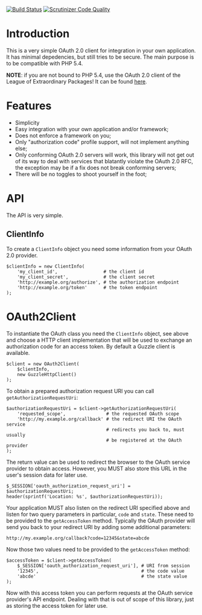 [![Build Status](https://travis-ci.org/fkooman/php-oauth2-client.svg?branch=master)](https://travis-ci.org/fkooman/php-oauth2-client)
[![Scrutinizer Code Quality](https://scrutinizer-ci.com/g/fkooman/php-oauth2-client/badges/quality-score.png?b=master)](https://scrutinizer-ci.com/g/fkooman/php-oauth2-client/?branch=master)

# Introduction
This is a very simple OAuth 2.0 client for integration in 
your own application. It has minimal depedencies, but still tries to be secure. 
The main purpose is to be compatible with PHP 5.4.

**NOTE**: if you are not bound to PHP 5.4, use the OAuth 2.0 client of 
the League of Extraordinary Packages! It can be found 
[here](http://oauth2-client.thephpleague.com/).

# Features

- Simplicity
- Easy integration with your own application and/or framework;
- Does not enforce a framework on you;
- Only "authorization code" profile support, will not implement anything else;
- Only conforming OAuth 2.0 servers will work, this library will not get out of 
  its way to deal with services that blatantly violate the OAuth 2.0 RFC, the 
  exception may be if a fix does not break conforming servers;
- There will be no toggles to shoot yourself in the foot;

# API

The API is very simple.

## ClientInfo 

To create a `ClientInfo` object you need some information from your OAuth 2.0 
provider.

    $clientInfo = new ClientInfo(
        'my_client_id',                 # the client id
        'my_client_secret',             # the client secret
        'http://example.org/authorize', # the authorization endpoint
        'http://example.org/token'      # the token endpoint
    );

# OAuth2Client

To instantiate the OAuth class you need the `ClientInfo` object, see above and
choose a HTTP client implementation that will be used to exchange an 
authorization code for an access token. By default a Guzzle client is 
available.

    $client = new OAuth2Client(
        $clientInfo,
        new GuzzleHttpClient()
    );

To obtain a prepared authorization request URI you can call 
`getAuthorizationRequestUri`:

    $authorizationRequestUri = $client->getAuthorizationRequestUri(
        'requested_scope',               # the requested OAuth scope
        'http://my.example.org/callback' # the redirect URI the OAuth service
                                         # redirects you back to, must usually
                                         # be registered at the OAuth provider
    );

The return value can be used to redirect the browser to the OAuth service 
provider to obtain access. However, you MUST also store this URL in the user's
session data for later use.

    $_SESSION['oauth_authorization_request_uri'] = $authorizationRequestUri;
    header(sprintf('Location: %s', $authorizationRequestUri));

Your application MUST also listen on the redirect URI specified above and 
listen for two query parameters in particular, `code` and `state`. These need
to be provided to the `getAccessToken` method. Typically the OAuth provider 
will send you back to your redirect URI by adding some additional parameters:

    http://my.example.org/callback?code=12345&state=abcde

Now those two values need to be provided to the `getAccessToken` method:

    $accessToken = $client->getAccessToken(
        $_SESSION['oauth_authorization_request_uri'], # URI from session
        '12345',                                      # the code value
        'abcde'                                       # the state value
    );

Now with this access token you can perform requests at the OAuth service 
provider's API endpoint. Dealing with that is out of scope of this library, 
just as storing the access token for later use.
